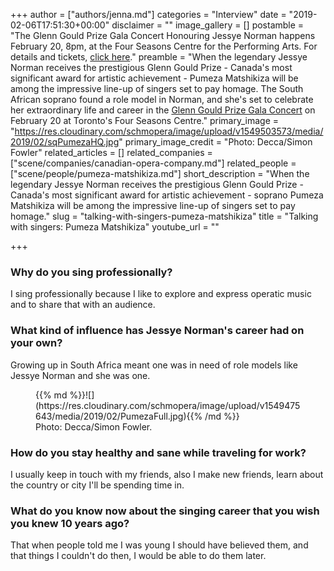 +++
author = ["authors/jenna.md"]
categories = "Interview"
date = "2019-02-06T17:51:30+00:00"
disclaimer = ""
image_gallery = []
postamble = "The Glenn Gould Prize Gala Concert Honouring Jessye Norman happens February 20, 8pm, at the Four Seasons Centre for the Performing Arts. For details and tickets, [click here](http://www.glenngould.ca/announcing-the-twelfth-glenn-gould-prize-gala-honouring-jessye-norman/)."
preamble = "When the legendary Jessye Norman receives the prestigious Glenn Gould Prize - Canada's most significant award for artistic achievement - Pumeza Matshikiza will be among the impressive line-up of singers set to pay homage. The South African soprano found a role model in Norman, and she's set to celebrate her extraordinary life and career in the [Glenn Gould Prize Gala Concert](http://www.glenngould.ca/announcing-the-twelfth-glenn-gould-prize-gala-honouring-jessye-norman/) on February 20 at Toronto's Four Seasons Centre."
primary_image = "https://res.cloudinary.com/schmopera/image/upload/v1549503573/media/2019/02/sqPumezaHQ.jpg"
primary_image_credit = "Photo: Decca/Simon Fowler"
related_articles = []
related_companies = ["scene/companies/canadian-opera-company.md"]
related_people = ["scene/people/pumeza-matshikiza.md"]
short_description = "When the legendary Jessye Norman receives the prestigious Glenn Gould Prize - Canada's most significant award for artistic achievement -  soprano Pumeza Matshikiza will be among the impressive line-up of singers set to pay homage."
slug = "talking-with-singers-pumeza-matshikiza"
title = "Talking with singers: Pumeza Matshikiza"
youtube_url = ""

+++
### Why do you sing professionally?

I sing professionally because I like to explore and express operatic music and to share that with an audience.

### What kind of influence has Jessye Norman's career had on your own?

Growing up in South Africa meant one was in need of role models like Jessye Norman and she was one.

<figure data-type="image">{{% md %}}![](https://res.cloudinary.com/schmopera/image/upload/v1549475643/media/2019/02/PumezaFull.jpg){{% /md %}}

<figcaption>Photo: Decca/Simon Fowler.</figcaption>

</figure>

### How do you stay healthy and sane while traveling for work?

I usually keep in touch with my friends, also I make new friends, learn about the country or city I'll be spending time in.

### What do you know now about the singing career that you wish you knew 10 years ago?

That when people told me I was young I should have believed them, and that things I couldn't do then, I would be able to do them later.